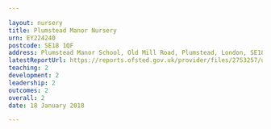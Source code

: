 ```yaml
---

layout: nursery
title: Plumstead Manor Nursery
urn: EY224240
postcode: SE18 1QF
address: Plumstead Manor School, Old Mill Road, Plumstead, London, SE18 1QF
latestReportUrl: https://reports.ofsted.gov.uk/provider/files/2753257/urn/EY224240.pdf
teaching: 2
development: 2
leadership: 2
outcomes: 2
overall: 2
date: 18 January 2018

---
```

